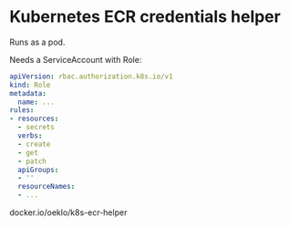 # Kubernetes ECR credentials helper

Runs as a pod.

Needs a ServiceAccount with Role:

```yaml
apiVersion: rbac.authorization.k8s.io/v1
kind: Role
metadata:
  name: ...
rules:
- resources:
  - secrets
  verbs:
  - create
  - get
  - patch
  apiGroups:
  - ''
  resourceNames:
  - ...
```

docker.io/oeklo/k8s-ecr-helper
